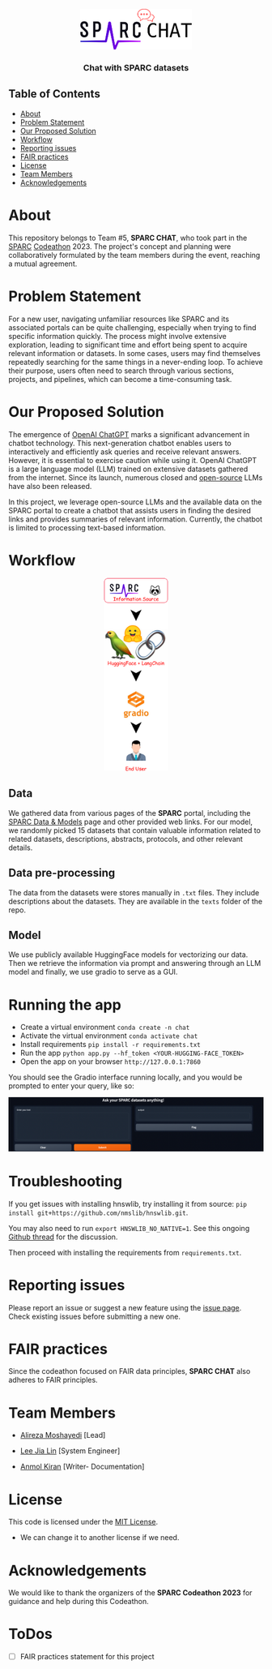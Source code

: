 <p align="center">
    <img src="logo.png" alt="Logo" height="80">
  <br/>
  <h3 align="center">
  Chat with SPARC datasets</h3>
</p>

<!-- TABLE OF CONTENTS -->

## Table of Contents

- [About](#about)
- [Problem Statement](#problem-statement)
- [Our Proposed Solution](#our-proposed-solution)
- [Workflow](#workflow)
- [Reporting issues](#reporting-issues)
- [FAIR practices](#fair-practices)
- [License](#license)
- [Team Members](#team-members)
- [Acknowledgements](#acknowledgements)

# About

This repository belongs to Team #5, **SPARC CHAT**, who took part in the [SPARC](https://commonfund.nih.gov/sparc) [Codeathon](https://sparc.science/news-and-events/events/2023sparc-codeathon/event-details) 2023. The project's concept and planning were collaboratively formulated by the team members during the event, reaching a mutual agreement.

# Problem Statement

For a new user, navigating unfamiliar resources like SPARC and its associated portals can be quite challenging, especially when trying to find specific information quickly. The process might involve extensive exploration, leading to significant time and effort being spent to acquire relevant information or datasets. In some cases, users may find themselves repeatedly searching for the same things in a never-ending loop. To achieve their purpose, users often need to search through various sections, projects, and pipelines, which can become a time-consuming task.

# Our Proposed Solution

The emergence of [OpenAI ChatGPT](https://chat.openai.com) marks a significant advancement in chatbot technology. This next-generation chatbot enables users to interactively and efficiently ask queries and receive relevant answers. However, it is essential to exercise caution while using it. OpenAI ChatGPT is a large language model (LLM) trained on extensive datasets gathered from the internet. Since its launch, numerous closed and [open-source](https://github.com/eugeneyan/open-llms) LLMs have also been released.

In this project, we leverage open-source LLMs and the available data on the SPARC portal to create a chatbot that assists users in finding the desired links and provides summaries of relevant information. Currently, the chatbot is limited to processing text-based information.

# Workflow

<p align="center">
    <img src="pipeline.png" alt="Pipeline" width="25%">
</p>

## Data

We gathered data from various pages of the **SPARC** portal, 
including the [SPARC Data & Models](https://sparc.science/data?type=dataset) 
page and other provided web links. 
For our model, we randomly picked 15 
datasets that contain valuable information related to related datasets, descriptions, abstracts, protocols, and other relevant details.

## Data pre-processing

The data from the datasets were stores manually in `.txt` files.
They include descriptions about the datasets. They are available in the
`texts` folder of the repo.

## Model

We use publicly available HuggingFace models for vectorizing our data.
Then we retrieve the information via prompt and answering through an
LLM model and finally, we use gradio to serve as a GUI.

# Running the app

- Create a virtual environment `conda create -n chat`
- Activate the virtual environment `conda activate chat`
- Install requirements `pip install -r requirements.txt`
- Run the app `python app.py --hf_token <YOUR-HUGGING-FACE_TOKEN>`
- Open the app on your browser `http://127.0.0.1:7860`

You should see the Gradio interface running locally, 
and you would be prompted to enter your query, like so:

![gradio web app](image.png)

# Troubleshooting

If you get issues with installing hnswlib, try installing it from source: `pip install git+https://github.com/nmslib/hnswlib.git`.

You may also need to run `export HNSWLIB_NO_NATIVE=1`. See this ongoing [Github thread](https://github.com/nmslib/hnswlib/issues/442) for the discussion.

Then proceed with installing the requirements from `requirements.txt`.

# Reporting issues

Please report an issue or suggest a new feature using the [issue page](https://github.com/SPARC-FAIR-Codeathon/2023-team-5/issues). Check existing issues before submitting a new one.

# FAIR practices

Since the codeathon focused on FAIR data principles, **SPARC CHAT** also adheres to FAIR principles.

# Team Members

- [Alireza Moshayedi](https://github.com/alrzmshy) [Lead]
- [Lee Jia Lin](https://github.com/jlin95) [System Engineer]

- [Anmol Kiran](https://github.com/codemeleon) [Writer- Documentation]

# License

This code is licensed under the [MIT License](https://opensource.org/licenses/MIT).

- We can change it to another license if we need.

# Acknowledgements

We would like to thank the organizers of the **SPARC Codeathon 2023** for guidance and help during this Codeathon.

# ToDos

- [ ] FAIR practices statement for this project
